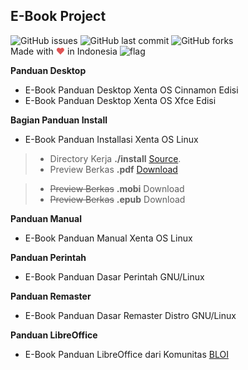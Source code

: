 ## E-Book Project

![GitHub issues](https://img.shields.io/github/issues/xentaoslinux/dokumentasi.svg)
![GitHub last commit](https://img.shields.io/github/last-commit/xentaoslinux/dokumentasi.svg)
![GitHub forks](https://img.shields.io/github/forks/xentaoslinux/dokumentasi.svg?style=social)  
Made with <span style="color: #e25555;">&#9829;</span> in Indonesia ![flag](http://www.flags-and-anthems.com/images/flags/i/flag-indonesia-wehende-flagge-12x18.gif)

**Panduan Desktop** <!-- ([project](desktop)) -->
 * E-Book Panduan Desktop Xenta OS Cinnamon Edisi
   <!-- [.odt](../blob/master/e-book/desktop/E-Book%20Panduan%20Desktop%20Xenta%20OS%20Cinnamon%20Edisi.odt) -->
 * E-Book Panduan Desktop Xenta OS Xfce Edisi
   <!-- [.odt](../blob/master/e-book/desktop/E-Book%20Panduan%20Desktop%20Xenta%20OS%20Xfce%20Edisi.odt) -->

**Bagian Panduan Install** <!--  [project](install) -->
 * E-Book Panduan Installasi Xenta OS Linux
 > * Directory Kerja **./install** [Source](install).
 > * Preview Berkas **.pdf** [Download](https://github.com/xentaos/dokumentasi/raw/master/project/e-book/install/E-Book%20Panduan%20Installasi%20Xenta%20OS.pdf)
 <!-- (https://www.gitbook.com/download/pdf/book/xentaos/e-book-panduan-installasi-xenta-os) -->
  > * ~~Preview Berkas~~ **.mobi** Download <!-- (https://www.gitbook.com/download/mobi/book/xentaos/e-book-panduan-installasi-xenta-os) -->
 > * ~~Preview Berkas~~ **.epub** Download <!-- (https://www.gitbook.com/download/epub/book/xentaos/e-book-panduan-installasi-xenta-os) -->

 
**Panduan Manual** <!-- [project](manual) -->
 * E-Book Panduan Manual Xenta OS Linux

**Panduan Perintah** <!-- [project](perintah) -->
 * E-Book Panduan Dasar Perintah GNU/Linux
 
 **Panduan Remaster** <!-- [project](remaster) -->
 * E-Book Panduan Dasar Remaster Distro GNU/Linux
 
  
 **Panduan LibreOffice** <!-- [project](remaster) -->
 * E-Book Panduan LibreOffice dari Komunitas [BLOI](http://belajarlibreofficeid.web.id/)

